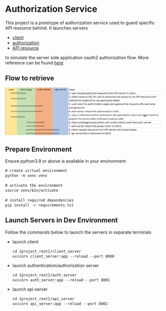 # Authorization Service
This project is a prototype of authorization service used to guard specific API resource behind. It launches servers
* [client](client_server/)
* [authorization](auth_server/)
* [API resource](api_server/)

to simulate the server side application oauth2 authorization flow. More reference can be found [here](https://www.oauth.com/oauth2-servers/server-side-apps/)

## Flow to retrieve 
![authorization flow chart](docs/flow.png)

## Prepare Environment
Ensure python3.9 or above is available in your environment
```
# create virtual environment
python -m venv venv

# activate the environment
source venv/bin/activate

# install required dependencies
pip install -r requirements.txt
```

## Launch Servers in Dev Environment
Follow the commands below to launch the servers in separate terminals
* launch client
    ```
    cd {project_root}/client_server
    uvicorn client_server:app --reload --port 8000
    ```

* launch authentication/authorization server
    ```
    cd {project_root}/auth_server
    uvicorn auth_server:app --reload --port 8001
    ```

* launch api server
    ```
    cd {project_root}/api_server
    uvicorn api_server:app --reload --port 8002
    ```

